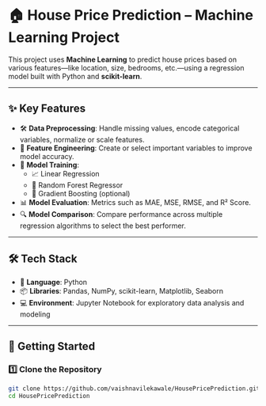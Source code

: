 # 🏠 House Price Prediction – Machine Learning Project  

This project uses **Machine Learning** to predict house prices based on various features—like location, size, bedrooms, etc.—using a regression model built with Python and **scikit-learn**.  

---

## ✨ Key Features  

- 🛠 **Data Preprocessing**: Handle missing values, encode categorical variables, normalize or scale features.  
- 🎯 **Feature Engineering**: Create or select important variables to improve model accuracy.  
- 🤖 **Model Training**:  
  - 📈 Linear Regression  
  - 🌳 Random Forest Regressor  
  - 🚀 Gradient Boosting (optional)  
- 📊 **Model Evaluation**: Metrics such as MAE, MSE, RMSE, and R² Score.  
- 🔍 **Model Comparison**: Compare performance across multiple regression algorithms to select the best performer.  

---

## 🛠 Tech Stack  

- 🐍 **Language**: Python  
- 📦 **Libraries**: Pandas, NumPy, scikit-learn, Matplotlib, Seaborn  
- 💻 **Environment**: Jupyter Notebook for exploratory data analysis and modeling  

---

## 🚀 Getting Started  

### 1️⃣ Clone the Repository  
```bash
git clone https://github.com/vaishnavilekawale/HousePricePrediction.git
cd HousePricePrediction

